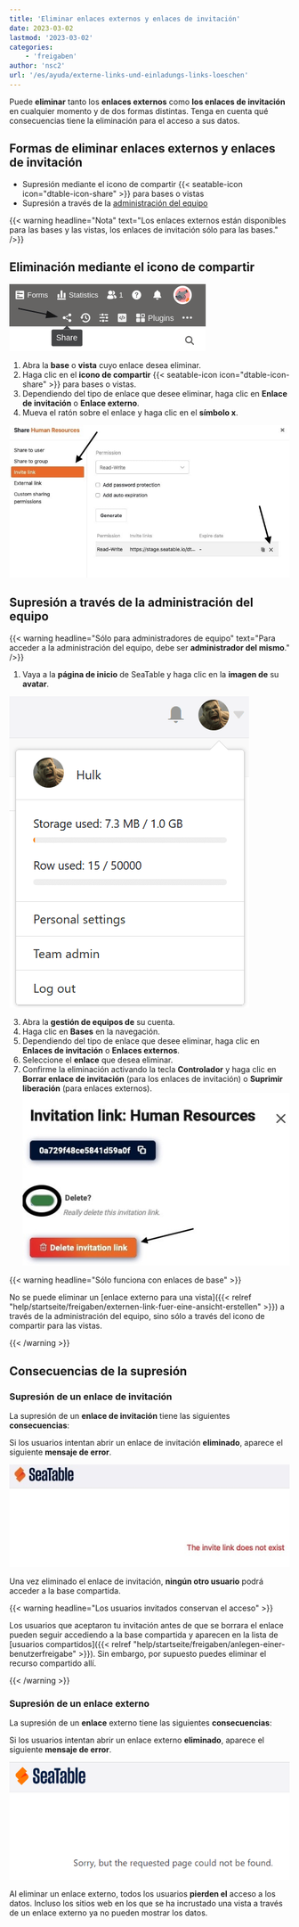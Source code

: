 ```yaml
---
title: 'Eliminar enlaces externos y enlaces de invitación'
date: 2023-03-02
lastmod: '2023-03-02'
categories:
    - 'freigaben'
author: 'nsc2'
url: '/es/ayuda/externe-links-und-einladungs-links-loeschen'
---
```


Puede **eliminar** tanto los **enlaces externos** como **los enlaces de invitación** en cualquier momento y de dos formas distintas. Tenga en cuenta qué consecuencias tiene la eliminación para el acceso a sus datos.

## Formas de eliminar enlaces externos y enlaces de invitación

- Supresión mediante el icono de compartir {{< seatable-icon icon="dtable-icon-share" >}} para bases o vistas
- Supresión a través de la [administración del equipo](https://seatable.io/es/docs/teamverwaltung-abonnement/die-funktionen-der-teamverwaltung-in-der-uebersicht/)

{{< warning  headline="Nota"  text="Los enlaces externos están disponibles para las bases y las vistas, los enlaces de invitación sólo para las bases." />}}

## Eliminación mediante el icono de compartir

![Haz clic en el icono de compartir de tu mesa](images/share-single-tablesheets-from-the-base-options.png)

1. Abra la **base** o **vista** cuyo enlace desea eliminar.
2. Haga clic en el **icono de compartir** {{< seatable-icon icon="dtable-icon-share" >}} para bases o vistas.
3. Dependiendo del tipo de enlace que desee eliminar, haga clic en **Enlace de invitación** o **Enlace externo**.
4. Mueva el ratón sobre el enlace y haga clic en el **símbolo x**.

![Eliminar enlaces externos y enlaces de invitación](images/delete-invitation-and-external-links.jpg)

## Supresión a través de la administración del equipo

{{< warning  headline="Sólo para administradores de equipo"  text="Para acceder a la administración del equipo, debe ser **administrador del mismo**." />}}

1. Vaya a la **página de inicio** de SeaTable y haga clic en la **imagen de** su **avatar**.

![Acceso a la dirección del equipo](images/Zugriff-auf-die-Teamverwaltung.png)

3. Abra la **gestión de equipos de** su cuenta.
4. Haga clic en **Bases** en la navegación.
5. Dependiendo del tipo de enlace que desee eliminar, haga clic en **Enlaces de invitación** o **Enlaces externos**.
6. Seleccione el **enlace** que desea eliminar.
7. Confirme la eliminación activando la tecla **Controlador** y haga clic en **Borrar enlace de invitación** (para los enlaces de invitación) o **Suprimir liberación** (para enlaces externos).  
   ![Confirmar la eliminación](images/confirm-delete-invitation-and-external-links-way2.jpg)

{{< warning  headline="Sólo funciona con enlaces de base" >}}

No se puede eliminar un [enlace externo para una vista]({{< relref "help/startseite/freigaben/externen-link-fuer-eine-ansicht-erstellen" >}}) a través de la administración del equipo, sino sólo a través del icono de compartir para las vistas.

{{< /warning >}}

## Consecuencias de la supresión

### Supresión de un enlace de invitación

La supresión de un **enlace de invitación** tiene las siguientes **consecuencias**:

Si los usuarios intentan abrir un enlace de invitación **eliminado**, aparece el siguiente **mensaje de error**.

![Mensaje de error al abrir enlaces de invitación eliminados](images/fehlermeldung-geloeschter-einladungs-link.jpg)

Una vez eliminado el enlace de invitación, **ningún otro usuario** podrá acceder a la base compartida.

{{< warning  headline="Los usuarios invitados conservan el acceso" >}}

Los usuarios que aceptaron tu invitación antes de que se borrara el enlace pueden seguir accediendo a la base compartida y aparecen en la lista de [usuarios compartidos]({{< relref "help/startseite/freigaben/anlegen-einer-benutzerfreigabe" >}}). Sin embargo, por supuesto puedes eliminar el recurso compartido allí.

{{< /warning >}}

### Supresión de un enlace externo

La supresión de un **enlace** externo tiene las siguientes **consecuencias**:

Si los usuarios intentan abrir un enlace externo **eliminado**, aparece el siguiente **mensaje de error**.

![Mensaje de error al eliminar un enlace externo](images/Fehlermeldung-bei-Loeschung-eines-externen-Links.png)

Al eliminar un enlace externo, todos los usuarios **pierden el** acceso a los datos. Incluso los sitios web en los que se ha incrustado una vista a través de un enlace externo ya no pueden mostrar los datos.
